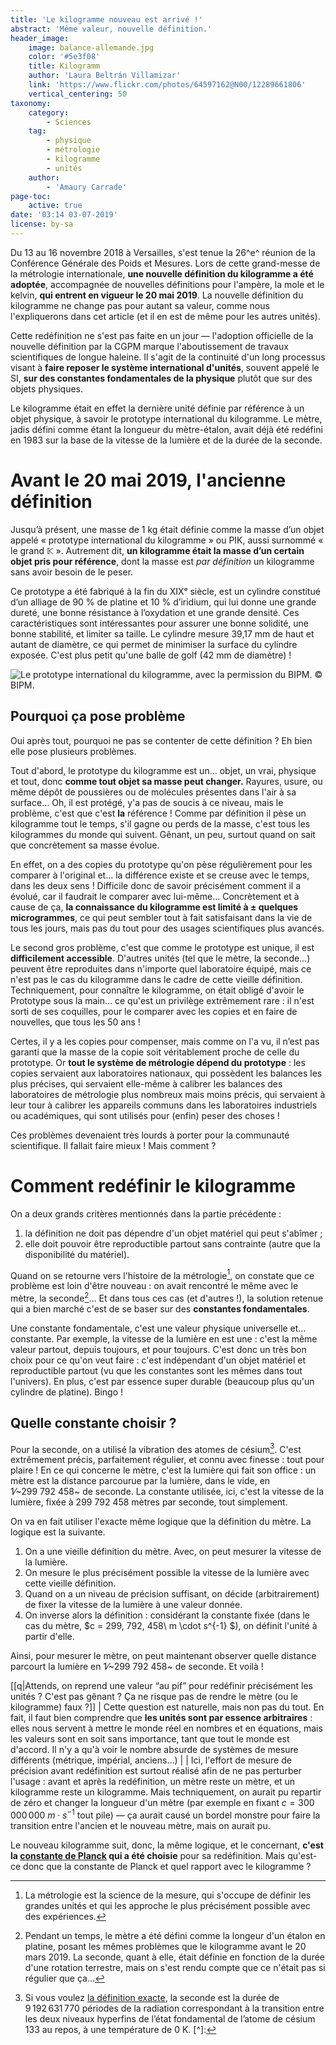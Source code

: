 ```yaml
---
title: 'Le kilogramme nouveau est arrivé !'
abstract: 'Même valeur, nouvelle définition.'
header_image:
    image: balance-allemande.jpg
    color: '#5e3f08'
    title: Kilogramm
    author: 'Laura Beltrán Villamizar'
    link: 'https://www.flickr.com/photos/64597162@N00/12289661806'
    vertical_centering: 50
taxonomy:
    category:
        - Sciences
    tag:
        - physique
        - métrologie
        - kilogramme
        - unités
    author:
        - 'Amaury Carrade'
page-toc:
    active: true
date: '03:14 03-07-2019'
license: by-sa
---
```


Du 13 au 16 novembre 2018 à Versailles, s'est tenue la 26^e^ réunion de la Conférence Générale des Poids et Mesures. Lors de cette grand-messe de la métrologie internationale, **une nouvelle définition du kilogramme a été adoptée**, accompagnée de nouvelles définitions pour l'ampère, la mole et le kelvin, **qui entrent en vigueur le 20 mai 2019**. La nouvelle définition du kilogramme ne change pas pour autant sa valeur, comme nous l'expliquerons dans cet article (et il en est de même pour les autres unités).

Cette redéfinition ne s'est pas faite en un jour — l'adoption officielle de la nouvelle définition par la CGPM marque l'aboutissement de travaux scientifiques de longue haleine. Il s'agit de la continuité d'un long processus visant à **faire reposer le système international d'unités**, souvent appelé le SI, **sur des constantes fondamentales de la physique** plutôt que sur des objets physiques.

Le kilogramme était en effet la dernière unité définie par référence à un objet physique, à savoir le prototype international du kilogramme. Le mètre, jadis défini comme étant la longueur du mètre-étalon, avait déjà été redéfini en 1983 sur la base de la vitesse de la lumière et de la durée de la seconde.

# Avant le 20 mai 2019, l'ancienne définition

Jusqu’à présent, une masse de 1 kg était définie comme la masse d’un objet appelé « prototype international du kilogramme » ou PIK, aussi surnommé « le grand $\mathbb{K}$ ». Autrement dit, **un kilogramme était la masse d’un certain objet pris pour référence**, dont la masse est *par définition* un kilogramme sans avoir besoin de le peser.

Ce prototype a été fabriqué à la fin du XIXᵉ siècle, est un cylindre constitué d’un alliage de 90 % de platine et 10 % d’iridium, qui lui donne une grande dureté, une bonne résistance à l’oxydation et une grande densité. Ces caractéristiques sont intéressantes pour assurer une bonne solidité, une bonne stabilité, et limiter sa taille. Le cylindre mesure 39,17 mm de haut et autant de diamètre, ce qui permet de minimiser la surface du cylindre exposée. C'est plus petit qu'une balle de golf (42 mm de diamètre) !

![Le prototype international du kilogramme, avec la permission du BIPM.  © BIPM.](plus/prototype-international-du-kilogramme-avec-la-permission-du-bipm.jpg)

## Pourquoi ça pose problème

Oui après tout, pourquoi ne pas se contenter de cette définition ? Eh bien elle pose plusieurs problèmes.

Tout d'abord, le prototype du kilogramme est un… objet, un vrai, physique et tout, donc **comme tout objet sa masse peut changer.** Rayures, usure, ou même dépôt de poussières ou de molécules présentes dans l'air à sa surface… Oh, il est protégé, y'a pas de soucis à ce niveau, mais le problème, c'est que c'est **la** référence ! Comme par définition il pèse un kilogramme tout le temps, s'il gagne ou perds de la masse, c'est tous les kilogrammes du monde qui suivent. Gênant, un peu, surtout quand on sait que concrètement sa masse évolue.

En effet, on a des copies du prototype qu'on pèse régulièrement pour les comparer à l'original et… la différence existe et se creuse avec le temps, dans les deux sens ! Difficile donc de savoir précisément comment il a évolué, car il faudrait le comparer avec lui-même… Concrètement et à cause de ça, **la connaissance du kilogramme est limité à ± quelques microgrammes**, ce qui peut sembler tout à fait satisfaisant dans la vie de tous les jours, mais pas du tout pour des usages scientifiques plus avancés.

Le second gros problème, c'est que comme le prototype est unique, il est **difficilement accessible**. D'autres unités (tel que le mètre, la seconde…) peuvent être reproduites dans n'importe quel laboratoire équipé, mais ce n'est pas le cas du kilogramme dans le cadre de cette vieille définition. Techniquement, pour connaître le kilogramme, on était obligé d'avoir le Prototype sous la main… ce qu'est un privilège extrêmement rare : il n'est sorti de ses coquilles, pour le comparer avec les copies et en faire de nouvelles, que tous les 50 ans !

Certes, il y a les copies pour compenser, mais comme on l'a vu, il n’est pas garanti que la masse de la copie soit véritablement proche de celle du prototype. Or **tout le système de métrologie dépend du prototype** : les copies servaient aux laboratoires nationaux, qui possèdent les balances les plus précises, qui servaient elle-même à calibrer les balances des laboratoires de métrologie plus nombreux mais moins précis, qui servaient à leur tour à calibrer les appareils communs dans les laboratoires industriels ou académiques, qui sont utilisés pour (enfin) peser des choses !

Ces problèmes devenaient très lourds à porter pour la communauté scientifique. Il fallait faire mieux ! Mais comment ?

# Comment redéfinir le kilogramme

On a deux grands critères mentionnés dans la partie précédente :

1. la définition ne doit pas dépendre d'un objet matériel qui peut s'abîmer ;
2. elle doit pouvoir être reproductible partout sans contrainte (autre que la disponibilité du matériel).

Quand on se retourne vers l'histoire de la métrologie[^métrologie], on constate que ce problème est loin d'être nouveau : on avait rencontré le même avec le mètre, la seconde[^anciennes-définitions-mètre-seconde]… Et dans tous ces cas (et d'autres !), la solution retenue qui a bien marché c'est de se baser sur des **constantes fondamentales**.

Une constante fondamentale, c'est une valeur physique universelle et… constante. Par exemple, la vitesse de la lumière en est une : c'est la même valeur partout, depuis toujours, et pour toujours. C'est donc un très bon choix pour ce qu'on veut faire : c'est indépendant d'un objet matériel et reproductible partout (vu que les constantes sont les mêmes dans tout l'univers). En plus, c'est par essence super durable (beaucoup plus qu'un cylindre de platine). Bingo !

## Quelle constante choisir ?

Pour la seconde, on a utilisé la vibration des atomes de césium[^seconde]. C'est extrêmement précis, parfaitement régulier, et connu avec finesse : tout pour plaire ! En ce qui concerne le mètre, c'est la lumière qui fait son office : un mètre est la distance parcourue par la lumière, dans le vide, en 1⁄~299 792 458~ de seconde. La constante utilisée, ici, c'est la vitesse de la lumière, fixée à 299 792 458 mètres par seconde, tout simplement.

On va en fait utiliser l'exacte même logique que la définition du mètre. La logique est la suivante.

1. On a une vieille définition du mètre. Avec, on peut mesurer la vitesse de la lumière.
2. On mesure le plus précisément possible la vitesse de la lumière avec cette vieille définition.
3. Quand on a un niveau de précision suffisant, on décide (arbitrairement) de fixer la vitesse de la lumière à une valeur donnée.
4. On inverse alors la définition : considérant la constante fixée (dans le cas du mètre, $c = 299\, 792\, 458\ m \cdot s^{-1} $), on définit l'unité à partir d'elle.

Ainsi, pour mesurer le mètre, on peut maintenant observer quelle distance parcourt la lumière en 1⁄~299 792 458~ de seconde. Et voilà !

[[q|Attends, on reprend une valeur “au pif” pour redéfinir précisément les unités ? C'est pas gênant ? Ça ne risque pas de rendre le mètre (ou le kilogramme) faux ?]]
| Cette question est naturelle, mais non pas du tout. En fait, il faut bien comprendre que **les unités sont par essence arbitraires** : elles nous servent à mettre le monde réel en nombres et en équations, mais les valeurs sont en soit sans importance, tant que tout le monde est d'accord. Il n'y a qu'à voir le nombre absurde de systèmes de mesure différents (métrique, impérial, anciens…)
|
| Ici, l'effort de mesure de précision avant redéfinition est surtout réalisé afin de ne pas perturber l'usage : avant et après la redéfinition, un mètre reste un mètre, et un kilogramme reste un kilogramme. Mais techniquement, on aurait pu repartir de zéro et changer la longueur d'un mètre (par exemple en fixant $c = 300\, 000\, 000\ m\cdot s^{-1}$ tout pile) — ça aurait causé un bordel monstre pour faire la transition entre l'ancien et le nouveau mètre, mais on aurait pu.

Le nouveau kilogramme suit, donc, la même logique, et le concernant, **c'est la [constante de Planck](https://fr.wikipedia.org/wiki/Constante_de_Planck) qui a été choisie** pour sa redéfinition. Mais qu'est-ce donc que la constante de Planck et quel rapport avec le kilogramme ?

[^métrologie]: La métrologie est la science de la mesure, qui s'occupe de définir les grandes unités et qui les approche le plus précisément possible avec des expériences.
[^anciennes-définitions-mètre-seconde]: Pendant un temps, le mètre a été défini comme la longeur d'un étalon en platine, posant les mêmes problèmes que le kilogramme avant le 20 mars 2019. La seconde, quant à elle, était définie en fonction de la durée d'une rotation terrestre, mais on s'est rendu compte que ce n'était pas si régulier que ça…
[^seconde]: Si vous voulez [la définition exacte](https://www.bipm.org/fr/publications/si-brochure/second.html), la seconde est la durée de 9 192 631 770 périodes de la radiation correspondant à la transition entre les deux niveaux hyperfins de l’état fondamental de l’atome de césium 133 au repos, à une température de 0 K.
[^]: 